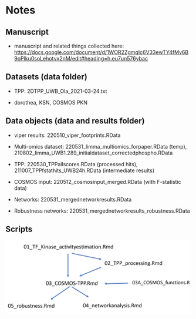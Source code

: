 # Notes 

## Manuscript

- manuscript and related things collected here: https://docs.google.com/document/d/1WOR2ZgmqIc6V33ewTY4fMv6B9oPlku0soLehotvx2nM/edit#heading=h.eu7un576ybac

## Datasets (data folder)

-   TPP: 2DTPP_UWB_Ola_2021-03-24.txt

-   dorothea, KSN, COSMOS PKN

## Data objects (data and results folder)

-   viper results: 220510_viper_footprints.RData

-   Multi-omics dataset: 220531_limma_multiomics_forpaper.RData (temp), 210802_limma_UWB1.289_initialdataset_correctedphospho.RData

-   TPP: 220530_TPPallscores.RData (processed hits), 211007_TPPfstathits_UWB24h.RData (intermediate results)

-   COSMOS input: 220512_cosmosinput_merged.RData (with F-statistic data)

-   Networks: 220531_mergednetworkresults.RData

-   Robustness networks: 220531_mergednetworkresults_robustness.RData

## Scripts

![](code_ecosystem.jpg)
